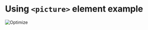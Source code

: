 # Using `<picture>` element example
![Optimize](https://github.com/rohrig/carosel-multisize-image-example/assets/45824492/281ea059-560d-40f3-9f2d-820ec6555133)
